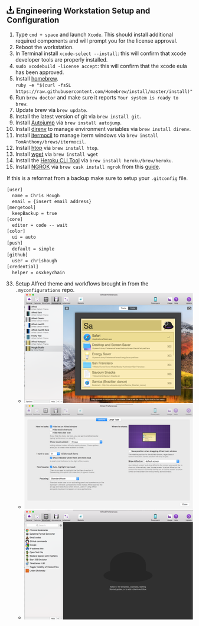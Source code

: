 ## <img src="https://raw.githubusercontent.com/chrishough/my-configurations/master/graphics/documentation/readmes/download.svg" height="20"> Engineering Workstation Setup and Configuration

1. Type `cmd + space` and launch `Xcode`. This should install additional required components and will prompt you for the license approval.
2. Reboot the workstation.
3. In Terminal install `xcode-select --install`: this will confirm that xcode developer tools are properly installed.
4. `sudo xcodebuild -license accept`: this will confirm that the xcode eula has been approved.
5. Install [homebrew](http://brew.sh/).    
`ruby -e "$(curl -fsSL https://raw.githubusercontent.com/Homebrew/install/master/install)"`
6. Run `brew doctor` and make sure it reports `Your system is ready to brew`.
7. Update brew via `brew update`.
8. Install the latest version of git via `brew install git`.
9. Install [Autojump](https://github.com/wting/autojump) via `brew install autojump`.
10. Install [direnv](http://direnv.net/) to manage environment variables via `brew install direnv`.
11. Install [itermocil](https://github.com/TomAnthony/itermocil) to manage iterm windows via `brew install TomAnthony/brews/itermocil`.
12. Install [htop](http://hisham.hm/htop/) via `brew install htop`.
13. Install [wget](https://www.gnu.org/software/wget/) via `brew install wget`
14. Install the [Heroku CLI Tool](https://devcenter.heroku.com/articles/heroku-cli) via `brew install heroku/brew/heroku`.  
15. Install [NGROK](https://ngrok.com/) via `brew cask install ngrok` from this [guide](https://gist.github.com/wosephjeber/aa174fb851dfe87e644e).  

If this is a reformat from a backup make sure to setup your `.gitconfig` file.
```
[user]
  name = Chris Hough
  email = {insert email address}
[mergetool]
  keepBackup = true
[core]
  editor = code -- wait
[color]
  ui = auto
[push]
  default = simple
[github]
  user = chrishough
[credential]
  helper = osxkeychain
```



33. Setup Alfred theme and workflows brought in from the `.myconfigurations` repo.  
    * ![alfred](https://raw.githubusercontent.com/chrishough/my-configurations/master/graphics/documentation/guides/alfred/alfred1.png)  
    * ![alfred](https://raw.githubusercontent.com/chrishough/my-configurations/master/graphics/documentation/guides/alfred/alfred2.png)  
    * ![alfred](https://raw.githubusercontent.com/chrishough/my-configurations/master/graphics/documentation/guides/alfred/alfred3.png)  